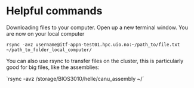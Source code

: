 # Helpful commands

Downloading files to your computer. Open up a new terminal window. You are now on your local computer

`rsync -avz username@itf-appn-test01.hpc.uio.no:~/path_to/file.txt  ~/path_to_folder_local_computer/`

You can also use rsync to transfer files on the cluster, this is particularly good for big files, like the assemblies:

`rsync -avz  /storage/BIOS3010/helle/canu_assembly  ~/´
